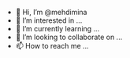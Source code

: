 - 👋 Hi, I’m @mehdimina
- 👀 I’m interested in ...
- 🌱 I’m currently learning ...
- 💞️ I’m looking to collaborate on ...
- 📫 How to reach me ...

<!---
mehdimina/mehdimina is a ✨ special ✨ repository because its `README.md` (this file) appears on your GitHub profile.
You can click the Preview link to take a look at your changes.
--->
